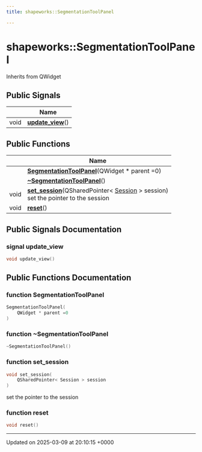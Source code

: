 ```yaml
---
title: shapeworks::SegmentationToolPanel

---
```


# shapeworks::SegmentationToolPanel





Inherits from QWidget

## Public Signals

|                | Name           |
| -------------- | -------------- |
| void | **[update_view](../Classes/classshapeworks_1_1SegmentationToolPanel.md#signal-update-view)**() |

## Public Functions

|                | Name           |
| -------------- | -------------- |
| | **[SegmentationToolPanel](../Classes/classshapeworks_1_1SegmentationToolPanel.md#function-segmentationtoolpanel)**(QWidget * parent =0) |
| | **[~SegmentationToolPanel](../Classes/classshapeworks_1_1SegmentationToolPanel.md#function-~segmentationtoolpanel)**() |
| void | **[set_session](../Classes/classshapeworks_1_1SegmentationToolPanel.md#function-set-session)**(QSharedPointer< [Session](../Classes/classshapeworks_1_1Session.md) > session)<br>set the pointer to the session  |
| void | **[reset](../Classes/classshapeworks_1_1SegmentationToolPanel.md#function-reset)**() |

## Public Signals Documentation

### signal update_view

```cpp
void update_view()
```


## Public Functions Documentation

### function SegmentationToolPanel

```cpp
SegmentationToolPanel(
    QWidget * parent =0
)
```


### function ~SegmentationToolPanel

```cpp
~SegmentationToolPanel()
```


### function set_session

```cpp
void set_session(
    QSharedPointer< Session > session
)
```

set the pointer to the session 

### function reset

```cpp
void reset()
```


-------------------------------

Updated on 2025-03-09 at 20:10:15 +0000